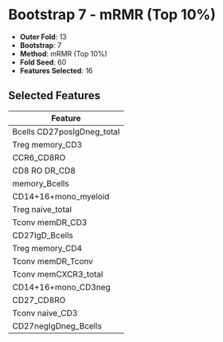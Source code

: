 # Bootstrap 7 - mRMR (Top 10%)

- **Outer Fold**: 13
- **Bootstrap**: 7
- **Method**: mRMR (Top 10%)
- **Fold Seed**: 60
- **Features Selected**: 16

## Selected Features

| Feature |
|---------|
| Bcells CD27posIgDneg_total |
| Treg memory_CD3 |
| CCR6_CD8RO |
| CD8 RO DR_CD8 |
| memory_Bcells |
| CD14+16+mono_myeloid |
| Treg naive_total |
| Tconv memDR_CD3 |
| CD27IgD_Bcells |
| Treg memory_CD4 |
| Tconv memDR_Tconv |
| Tconv memCXCR3_total |
| CD14+16+mono_CD3neg |
| CD27_CD8RO |
| Tconv naive_CD3 |
| CD27negIgDneg_Bcells |
